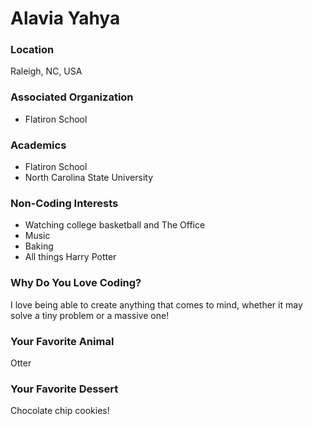 # Alavia Yahya

### Location
Raleigh, NC, USA

### Associated Organization
- Flatiron School

### Academics
- Flatiron School
- North Carolina State University

### Non-Coding Interests
- Watching college basketball and The Office
- Music
- Baking
- All things Harry Potter

### Why Do You Love Coding?
I love being able to create anything that comes to mind, whether it may solve a tiny problem or a massive one!

### Your Favorite Animal
Otter

### Your Favorite Dessert
Chocolate chip cookies!
